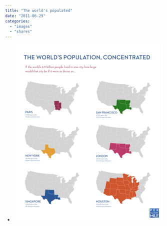 ```yaml
---
title: "The world's populated"
date: "2011-06-29"
categories: 
  - "images"
  - "shares"
---
```


- ![](images/tumblr_lnknq8UOTI1qz4vrlo1_1280-866x1024.png)
